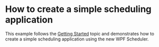 # How to create a simple scheduling application


This example follows the <a href="http://help.devexpress.com/#WPF/CustomDocument114882">Getting Started</a> topic and demonstrates how to create a simple scheduling application using the new WPF Scheduler.

<br/>



